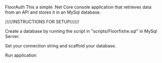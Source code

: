 FloorAuth
This a simple .Net Core console application that retrieves data from an API and stores it in an MySql database.

/////INSTRUCTIONS FOR SETUP//////

Create a database by running the script in "scripts/Floorfixtre.sql" in  MySql Server. 

Set your connection string and scaffold your database.

Run application

